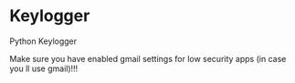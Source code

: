 # Keylogger
Python Keylogger

Make sure you have enabled gmail settings for low security apps (in case you ll use gmail)!!!
